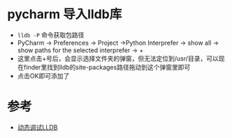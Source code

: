 # pycharm 导入lldb库
* `lldb -P` 命令获取包路径
* PyCharm -> Preferences -> Project ->Python Interprefer -> show all -> show paths for the selected interprefer -> +
* 这里点击+号后，会显示选择文件夹的弹窗，但无法定位到/usr/目录，可以现在finder里找到lldb的site-packages路径拖动到这个弹窗里即可
* 点击OK即可添加了
# 参考
- [动态调试LLDB](../../iOS/动态调试/lldb)
